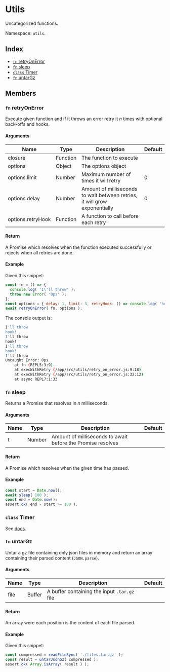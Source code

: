 # Utils

Uncategorized functions.

Namespace: `utils`.

## Index
- [`fn` retryOnError](#fn-retryonerror)
- [`fn` sleep](#fn-sleep)
- [`class` Timer](#class-timer)
- [`fn` untarGz](#fn-untarGz)

## Members

### `fn` retryOnError

Execute given function and if it throws an error retry it _n_ times with optional back-offs and hooks.

#### Arguments

|Name|Type|Description|Default|
|---|---|---|---|
|closure|Function|The function to execute||
|options|Object|The options object||
|options.limit|Number|Maximum number of times it will retry|0|
|options.delay|Number|Amount of milliseconds to wait between retries, it will grow exponentially|0|
|options.retryHook|Function|A function to call before each retry||

#### Return

A Promise which resolves when the function executed successfully or rejects when all retries are done.

#### Example

Given this snippet:
```js
const fn = () => {
  console.log( 'I\'ll throw' );
  throw new Error( 'Ops' );
};
const options = { delay: 1, limit: 3, retryHook: () => console.log( 'hook!' ) } ;
await retryOnError( fn, options );
```

The console output is:
```bash
I'll throw
hook!
I'll throw
hook!
I'll throw
hook!
I'll throw
Uncaught Error: Ops
    at fn (REPL5:3:9)
    at execWithRetry (/app/src/utils/retry_on_error.js:9:18)
    at execWithRetry (/app/src/utils/retry_on_error.js:32:12)
    at async REPL7:1:33
```

### `fn` sleep

Returns a Promise that resolves in _n_ milliseconds.

#### Arguments

|Name|Type|Description|Default|
|---|---|---|---|
|t|Number|Amount of milliseconds to await before the Promise resolves||

#### Return

A Promise which resolves when the given time has passed.

#### Example

```js
const start = Date.now();
await sleep( 100 );
const end = Date.now();
assert.ok( end - start >= 100 );
```

### `class` Timer

See [docs](./timer.md).

### `fn` untarGz

Untar a gz file containing only json files in memory and return an array containing their parsed content (`JSON.parse`).

#### Arguments

|Name|Type|Description|Default|
|---|---|---|---|
|file|Buffer|A buffer containing the input `.tar.gz` file||

#### Return

An array were each position is the content of each file parsed.

#### Example

Given this snippet:
```js
const compressed = readFileSync( './files.tar.gz' );
const result = untarJsonGz( compressed );
assert.ok( Array.isArray( result ) );
```
